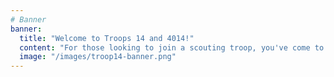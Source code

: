 ```yaml
---
# Banner
banner:
  title: "Welcome to Troops 14 and 4014!"
  content: "For those looking to join a scouting troop, you've come to the right place. Troop 14 is a unique Boy Scout troop that provides leadership training combined with fun activities. Unlike other troops, there is less pressure, dedicated parental involvement, and more scout empowerment. Our small size makes us a unique and fun family extension. "
  image: "/images/troop14-banner.png"
---
```

